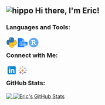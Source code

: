 ## ![hippo](https://camo.githubusercontent.com/d552948e7884c41fde2d32b9221d79f0df2076c7d824aaab954ca93f53d95884/68747470733a2f2f6d656469612e67697068792e636f6d2f6d656469612f6876524a434c467a6361737252346961377a2f67697068792e676966) Hi there, I'm Eric!

### Languages and Tools:

[<img align="left" alt="Python" width="30px" src="https://github.com/ericyung1998/ericyung1998/blob/main/Images/python.png" />][linkedin]
[<img align="left" alt="SQL" width="30px" src="https://github.com/ericyung1998/ericyung1998/blob/main/Images/sql.png" />][linkedin]
[<img align="left" alt="R" width="30px" src="https://github.com/ericyung1998/ericyung1998/blob/main/Images/r.png" />][linkedin]

<br>

### Connect with Me:
[<img align="left" alt="LinkedIn | ericyung1998" width="30px" src="https://github.com/ericyung1998/ericyung1998/blob/main/Images/linkedin.png" />][linkedin]
[<img align="left" alt="Tableau Public | ericyung1998" width="30px" src="https://github.com/ericyung1998/ericyung1998/blob/main/Images/tableau.png" />][tableau]

[linkedin]: https://www.linkedin.com/in/ericyung1998
[tableau]: https://public.tableau.com/app/profile/ericyung1998

<br>

### GitHub Stats:

<a href="https://github.com/ericyung1998/ericyung1998">
  <img align="center" src="https://github-readme-stats.vercel.app/api/top-langs/?username=ericyung1998&langs_count=3" />
</a>
<a href="https://github.com/ericyung1998/ericyung1998">
  <img align="center" src="https://github-readme-stats.vercel.app/api?username=ericyung1998&show_icons=true&line_height=27&count_private=true" alt="Eric's GitHub Stats" />
</a>
